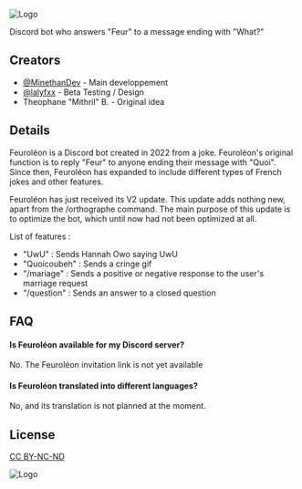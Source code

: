 ![Logo](https://i.imgur.com/82lwQ3n.png)

Discord bot who answers "Feur" to a message ending with "What?"


## Creators

- [@MinethanDev](https://github.com/MinethanDev) - Main developpement
- [@lalyfxx](https://github.com/lalyfxx) - Beta Testing / Design
- Theophane "Mithril" B. - Original idea


## Details

Feuroléon is a Discord bot created in 2022 from a joke. Feuroléon's original function is to reply "Feur" to anyone ending their message with "Quoi". Since then, Feuroléon has expanded to include different types of French jokes and other features.

Feuroléon has just received its V2 update. This update adds nothing new, apart from the /orthographe command. The main purpose of this update is to optimize the bot, which until now had not been optimized at all.

List of features :
-  "UwU" : Sends Hannah Owo saying UwU
-  "Quoicoubeh" : Sends a cringe gif
-  "/mariage" : Sends a positive or negative response to the user's marriage request
-  "/question" : Sends an answer to a closed question
  
## FAQ

#### Is Feuroléon available for my Discord server?

No. The Feuroléon invitation link is not yet available

#### Is Feuroléon translated into different languages?

No, and its translation is not planned at the moment.

## License

[CC BY-NC-ND](https://creativecommons.org/licenses/by-nc-nd/4.0//)

![Logo](https://i.creativecommons.org/l/by-nc-nd/4.0/88x31.png)
